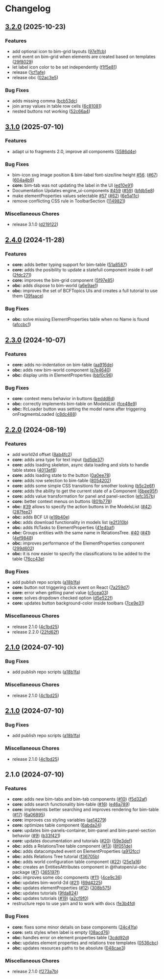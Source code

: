 # Changelog

## [3.2.0](https://github.com/ThatOpen/engine_ui-components/compare/v3.1.0...v3.2.0) (2025-10-23)


### Features

* add optional icon to bim-grid layouts ([97e1fcb](https://github.com/ThatOpen/engine_ui-components/commit/97e1fcb5c9b27d948b8bf632c48604cadefe8163))
* emit event on bim-grid when elements are created based on templates ([29f8029](https://github.com/ThatOpen/engine_ui-components/commit/29f80297fe58cd082486ca4e0be06fcfcf76e252))
* let label icon color to be set independently ([f1f5e81](https://github.com/ThatOpen/engine_ui-components/commit/f1f5e81f50e16e7e13733993aa0b19b757e1638d))
* release ([1cf1afe](https://github.com/ThatOpen/engine_ui-components/commit/1cf1afe3521fc1f4bbec06741ddc938e76675bc0))
* release obc ([02ac3e5](https://github.com/ThatOpen/engine_ui-components/commit/02ac3e538cbe6f3adf59948300f1c5f4e90b084d))


### Bug Fixes

* adds missing comma ([bcb53dc](https://github.com/ThatOpen/engine_ui-components/commit/bcb53dca51596ad754e3807b52bc885b88c131f8))
* join array values in table row cells ([6c81081](https://github.com/ThatOpen/engine_ui-components/commit/6c81081c68c7f67af0983494b9c9b8d1ed30f1be))
* nested buttons not working ([52c66a4](https://github.com/ThatOpen/engine_ui-components/commit/52c66a401cec37acc331a1fae9df1d0216af3edb))

## [3.1.0](https://github.com/ThatOpen/engine_ui-components/compare/v2.4.0...v3.1.0) (2025-07-10)


### Features

* adapt ui to fragments 2.0, improve all components ([5586d4e](https://github.com/ThatOpen/engine_ui-components/commit/5586d4ebf4686e90bdc2d66c5e2ef4da98193ddd))


### Bug Fixes

* bim-icon svg image position & bim-label font-size/line height [#56](https://github.com/ThatOpen/engine_ui-components/issues/56). ([#67](https://github.com/ThatOpen/engine_ui-components/issues/67)) ([604a4b9](https://github.com/ThatOpen/engine_ui-components/commit/604a4b9991be47147eb6bc8f8407dbc01db62ac4))
* **core:** bim-tab was not updating the label in the UI ([ed10e91](https://github.com/ThatOpen/engine_ui-components/commit/ed10e910aecc12b9caabae750172a73eb707e1de))
* Documentation Updates engine_ui-components [#459](https://github.com/ThatOpen/engine_ui-components/issues/459) ([#59](https://github.com/ThatOpen/engine_ui-components/issues/59)) ([bfdb5e8](https://github.com/ThatOpen/engine_ui-components/commit/bfdb5e8912348eb6f58a66f46c4ac9e3ca300499))
* make elementProperties values selectable [#57](https://github.com/ThatOpen/engine_ui-components/issues/57) ([#62](https://github.com/ThatOpen/engine_ui-components/issues/62)) ([6e5a11c](https://github.com/ThatOpen/engine_ui-components/commit/6e5a11c8aaa930edb6dc244a1eeb9a2476469eb6))
* remove conflicting CSS rule in ToolbarSection ([1149821](https://github.com/ThatOpen/engine_ui-components/commit/1149821891b0f9613d7826581522f599d0d283bc))


### Miscellaneous Chores

* release 3.1.0 ([d219122](https://github.com/ThatOpen/engine_ui-components/commit/d2191223a0eb7b373410a95b60986868b0748625))

## [2.4.0](https://github.com/ThatOpen/engine_ui-components/compare/v2.3.0...v2.4.0) (2024-11-28)


### Features

* **core:** adds better typing support for bim-table ([51a8587](https://github.com/ThatOpen/engine_ui-components/commit/51a858722a19e2c7650a80cc93fd768af5d13d32))
* **core:** adds the posibility to update a statefull component inside it-self ([2fdc271](https://github.com/ThatOpen/engine_ui-components/commit/2fdc2710570e2813c3c8125947d933f8e701351c))
* **core:** improves the bim-grid component ([5f97e85](https://github.com/ThatOpen/engine_ui-components/commit/5f97e85897378db9478ff94b2935e5aee1263f64))
* **obc:** adds dispose to bim-world ([a6e9ae1](https://github.com/ThatOpen/engine_ui-components/commit/a6e9ae19207e8c8e07ccd6d7459cf652dc6deab2))
* **obc:** improves the set of BCFTopics UIs and creates a full tutorial to use them ([39faace](https://github.com/ThatOpen/engine_ui-components/commit/39faace28329ca24ccd7a66d37207b2fba4ee6f7))


### Bug Fixes

* **obc:** solve missing ElementProperties table when no Name is found ([afccbc1](https://github.com/ThatOpen/engine_ui-components/commit/afccbc17ef980671c32d842c2cad8911b81e1a8d))

## [2.3.0](https://github.com/ThatOpen/engine_ui-components/compare/v2.2.0...v2.3.0) (2024-10-07)


### Features

* **core:** adds no-indentation on bim-table ([aa916de](https://github.com/ThatOpen/engine_ui-components/commit/aa916de9963b8411cbd192e269f7eba103a5b9c7))
* **obc:** adds new bim-world component ([e7e4640](https://github.com/ThatOpen/engine_ui-components/commit/e7e46408584ce694918ac34ea9038d145c5690cd))
* **obc:** display units in ElementProperties ([bbf0c96](https://github.com/ThatOpen/engine_ui-components/commit/bbf0c967d92eab400a9f840e3065fba478762420))


### Bug Fixes

* **core:** context menu behavior in buttons ([beddd8d](https://github.com/ThatOpen/engine_ui-components/commit/beddd8d18f0993bc924299ab6f965cb5d888d636))
* **obc:** correctly implements bim-table on ModelsList ([fce48e9](https://github.com/ThatOpen/engine_ui-components/commit/fce48e9fbbecaccfb0bc250613d85ff05cb29e56))
* **obc:** IfcLoader button was setting the model name after triggering onFragmentsLoaded ([c8dc488](https://github.com/ThatOpen/engine_ui-components/commit/c8dc488cd947f26be8fe26a1dabbdead85ccb0d4))

## [2.2.0](https://github.com/ThatOpen/engine_ui-components/compare/v2.1.0...v2.2.0) (2024-08-19)


### Features

* add world2d offset ([8ab4fc2](https://github.com/ThatOpen/engine_ui-components/commit/8ab4fc27109ca2d3c6bf5486ebd52279c77766c0))
* **core:** adds area type for text input ([bd5de37](https://github.com/ThatOpen/engine_ui-components/commit/bd5de3769e2b711e05725c017a8e069f72d8ade2))
* **core:** adds loading skeleton, async data loading and slots to handle table states ([4013ef8](https://github.com/ThatOpen/engine_ui-components/commit/4013ef88b927a4ed99b8617c476dd71d74c8f4f3))
* **core:** adds loading state to the button ([0a0ee78](https://github.com/ThatOpen/engine_ui-components/commit/0a0ee78e6fbc1589ae4f46b1706e8967e9da699c))
* **core:** adds row selection to bim-table ([8054202](https://github.com/ThatOpen/engine_ui-components/commit/8054202008d1c10ac4a55b2a81b479ab71d7118f))
* **core:** adds some simple CSS transitions for smother looking ([b5c2e6f](https://github.com/ThatOpen/engine_ui-components/commit/b5c2e6f983107deba3d80caabdf4a147806db4c2))
* **core:** adds the ability to get the current state of a Component ([6bee95f](https://github.com/ThatOpen/engine_ui-components/commit/6bee95fbab1b9ffd68e138ac221832031a6aaa26))
* **core:** adds value transformation for panel and panel-section ([efc357b](https://github.com/ThatOpen/engine_ui-components/commit/efc357b60275b6df2f093913b65c8cacfed7f9b8))
* **core:** better context menus on buttons ([801b778](https://github.com/ThatOpen/engine_ui-components/commit/801b778f2bea8b8a5bd9ec7aba340cba08ce68e2))
* **obc:** [#39](https://github.com/ThatOpen/engine_ui-components/issues/39) allows to specify the action buttons in the ModelsList ([#42](https://github.com/ThatOpen/engine_ui-components/issues/42)) ([287fee2](https://github.com/ThatOpen/engine_ui-components/commit/287fee29e5970ef7c70308f9da92efd0c26e9618))
* **obc:** adds BCF UI ([e19b40e](https://github.com/ThatOpen/engine_ui-components/commit/e19b40e167441660ce098bb74fdf509689965229))
* **obc:** adds download functionality in models list ([e2f310b](https://github.com/ThatOpen/engine_ui-components/commit/e2f310b1295000d66817f5d79ee64fbdeafede32))
* **obc:** adds IfcTasks to ElementProperties ([41e4baf](https://github.com/ThatOpen/engine_ui-components/commit/41e4baff96c22c58d88cafa5cb96237abf4bc5dd))
* **obc:** Groups entities with the same name in RelationsTree. [#40](https://github.com/ThatOpen/engine_ui-components/issues/40) ([#41](https://github.com/ThatOpen/engine_ui-components/issues/41)) ([4ef9848](https://github.com/ThatOpen/engine_ui-components/commit/4ef9848dad57646143283318218243dcfee882d5))
* **obc:** improves performance of the ElementProperties component ([299d602](https://github.com/ThatOpen/engine_ui-components/commit/299d602854503e066c57321b2003c52fb4932589))
* **obc:** it is now easier to specify the classifications to be added to the table ([76cc43e](https://github.com/ThatOpen/engine_ui-components/commit/76cc43e760972cdd62cef2bb49e8638eb0208753))


### Bug Fixes

* add publish repo scripts ([a18b1fa](https://github.com/ThatOpen/engine_ui-components/commit/a18b1facf050746a9c95a788fc5c1cf75f0a797d))
* **core:** button not triggering click event on React ([7a259d7](https://github.com/ThatOpen/engine_ui-components/commit/7a259d7d52fe5f7d2629ee82ffa190706ca05926))
* **core:** error when getting panel value ([c5cea03](https://github.com/ThatOpen/engine_ui-components/commit/c5cea03c05ef4c36817801c451c4582946fe7810))
* **core:** solves dropdown checked option ([d5e522f](https://github.com/ThatOpen/engine_ui-components/commit/d5e522fcb6b996952d1095fb59d8e0124845705f))
* **core:** updates button background-color inside toolbars ([7ce9e31](https://github.com/ThatOpen/engine_ui-components/commit/7ce9e31f5429aa50bf8505ad636f7a582c4d4d25))


### Miscellaneous Chores

* release 2.1.0 ([4c1bd25](https://github.com/ThatOpen/engine_ui-components/commit/4c1bd251c7d7eadcca24f8aa666002ab29505f2b))
* release 2.2.0 ([22fd62f](https://github.com/ThatOpen/engine_ui-components/commit/22fd62fce4ce27586df8c5c61e11023d5f5ccb7d))

## [2.1.0](https://github.com/ThatOpen/engine_ui-components/compare/v2.1.0...v2.1.0) (2024-07-10)


### Bug Fixes

* add publish repo scripts ([a18b1fa](https://github.com/ThatOpen/engine_ui-components/commit/a18b1facf050746a9c95a788fc5c1cf75f0a797d))


### Miscellaneous Chores

* release 2.1.0 ([4c1bd25](https://github.com/ThatOpen/engine_ui-components/commit/4c1bd251c7d7eadcca24f8aa666002ab29505f2b))

## [2.1.0](https://github.com/ThatOpen/engine_ui-components/compare/v2.1.0...v2.1.0) (2024-07-10)


### Bug Fixes

* add publish repo scripts ([a18b1fa](https://github.com/ThatOpen/engine_ui-components/commit/a18b1facf050746a9c95a788fc5c1cf75f0a797d))


### Miscellaneous Chores

* release 2.1.0 ([4c1bd25](https://github.com/ThatOpen/engine_ui-components/commit/4c1bd251c7d7eadcca24f8aa666002ab29505f2b))

## 2.1.0 (2024-07-10)


### Features

* **core:** adds new bim-tabs and bim-tab components ([#10](https://github.com/ThatOpen/engine_ui-components/issues/10)) ([f5d32af](https://github.com/ThatOpen/engine_ui-components/commit/f5d32afb4598b5a5c48c03c2dbab5b51d5d36a9f))
* **core:** adds search functionality bim-table ([#16](https://github.com/ThatOpen/engine_ui-components/issues/16)) ([e46a789](https://github.com/ThatOpen/engine_ui-components/commit/e46a789644f53dcb25c11b6816741cfd0df2a82d))
* **core:** implements better searching and improves rendering for bim-table ([#17](https://github.com/ThatOpen/engine_ui-components/issues/17)) ([6a06895](https://github.com/ThatOpen/engine_ui-components/commit/6a06895326b9f1f7376bb180d11e4e6b39ea459a))
* **core:** improves css styling variables ([ae14279](https://github.com/ThatOpen/engine_ui-components/commit/ae142793d6bfbface4958e3099e8578b35f35fa5))
* **core:** optimizes table component ([6abda24](https://github.com/ThatOpen/engine_ui-components/commit/6abda243c165015bb053ee5ca0b93ddb5be07d6b))
* **core:** updates bim-panels-container, bim-panel and bim-panel-section behavior ([#9](https://github.com/ThatOpen/engine_ui-components/issues/9)) ([b33f421](https://github.com/ThatOpen/engine_ui-components/commit/b33f4214d6d7108dd4cce0b1150c3d25fa8b6171))
* **core:** updates documentation and tutorials ([#20](https://github.com/ThatOpen/engine_ui-components/issues/20)) ([59e3def](https://github.com/ThatOpen/engine_ui-components/commit/59e3def0bd14b015469c4d6456a60be6cc2cc8c9))
* **obc:** adds a RelationsTree table component ([#13](https://github.com/ThatOpen/engine_ui-components/issues/13)) ([8f051de](https://github.com/ThatOpen/engine_ui-components/commit/8f051de43818a90d14ea5c599576473b760d6463))
* **obc:** adds datacomputed event on ElementProperties ([a912fcc](https://github.com/ThatOpen/engine_ui-components/commit/a912fcc0a0c82042d12bdebd8a926ba81744a341))
* **obc:** adds Relations Tree tutorial ([f36705b](https://github.com/ThatOpen/engine_ui-components/commit/f36705ba351ebad93a4c33c1c42f7b5067458af4))
* **obc:** adds world configuration table component ([#22](https://github.com/ThatOpen/engine_ui-components/issues/22)) ([25e1a16](https://github.com/ThatOpen/engine_ui-components/commit/25e1a168792c0c93e6461c7bd649997566877c50))
* **obc:** creates an EntitiesAttributes component in @thatopen/ui-obc package ([#7](https://github.com/ThatOpen/engine_ui-components/issues/7)) ([365197f](https://github.com/ThatOpen/engine_ui-components/commit/365197fb9f709fdc1a79605453184cbda8688447))
* **obc:** improves some obc components ([#11](https://github.com/ThatOpen/engine_ui-components/issues/11)) ([4ce9c36](https://github.com/ThatOpen/engine_ui-components/commit/4ce9c36588c4f419f2463aea0289470a5b494a4b))
* **obc:** updates bim-world-2d ([#21](https://github.com/ThatOpen/engine_ui-components/issues/21)) ([69d4225](https://github.com/ThatOpen/engine_ui-components/commit/69d42250869d256bb4d955418498be67619c32ba))
* **obc:** updates elementProperties ([#12](https://github.com/ThatOpen/engine_ui-components/issues/12)) ([308b575](https://github.com/ThatOpen/engine_ui-components/commit/308b575ede60c7d6d7e35dc5e5552acc9a2632fb))
* **obc:** updates tutorials ([9fda824](https://github.com/ThatOpen/engine_ui-components/commit/9fda82457de51628637ba4d7c04603b6be165ab8))
* **obc:** updates tutorials ([#19](https://github.com/ThatOpen/engine_ui-components/issues/19)) ([a2cf9f0](https://github.com/ThatOpen/engine_ui-components/commit/a2cf9f07acc91505be81b360ecc916dd10d3e3cd))
* restructure repo to use yarn and to work with docs ([fe3b4fd](https://github.com/ThatOpen/engine_ui-components/commit/fe3b4fd793603a3a0b2b9bdceca08e53c60187c5))


### Bug Fixes

* **core:** fixes some minor details on base components ([24c41fa](https://github.com/ThatOpen/engine_ui-components/commit/24c41faa44fb349a487a0cf0b4632ffcea51bb43))
* **core:** sets styles when label is empty ([08acd76](https://github.com/ThatOpen/engine_ui-components/commit/08acd76e20584e7086107ed8fb8ab7eef3f8d5d9))
* **obc:** handles error on element properties table ([3cdd92d](https://github.com/ThatOpen/engine_ui-components/commit/3cdd92ddbdb72c245a564dfb9150efd742736fe4))
* **obc:** updates element properties and relations tree templates ([0536cbc](https://github.com/ThatOpen/engine_ui-components/commit/0536cbc88185919eeb0aaed86f3824d5482591e4))
* **obc:** updates resources paths to be absolute ([048cae3](https://github.com/ThatOpen/engine_ui-components/commit/048cae3fc3a93f35278aaab3937fa2caa8507c99))


### Miscellaneous Chores

* release 2.1.0 ([f273a7b](https://github.com/ThatOpen/engine_ui-components/commit/f273a7bc4536cf520f57f568e9a2613921b7f311))

